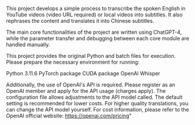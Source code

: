 This project develops a simple process to transcribe the spoken English in YouTube videos (video URL required) or local videos into subtitles. It also rephrases the content and translates it into Chinese subtitles.

The main core functionalities of the project are written using ChatGPT-4, while the parameter transfer and debugging between each core module are handled manually.

This project provides the original Python and batch files for execution. Please prepare the necessary environment for running:

Python 3.11.6
PyTorch package
CUDA package
OpenAI Whisper

Additionally, the use of OpenAI's API is required. Please register as an OpenAI member and apply for the API usage (charges apply). 
The configuration file allows adjustments to the API model called. The default setting is recommended for lower costs. 
For higher quality translations, you can change the API model yourself. For cost information, please refer to the OpenAI official website: 
https://openai.com/pricing"
